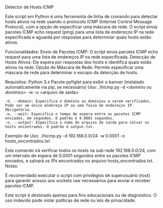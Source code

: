 Detector de Hosts ICMP

Este script em Python é uma ferramenta de linha de comando para detectar hosts ativos na rede usando o protocolo ICMP (Internet Control Message Protocol), com a opção de especificar uma máscara de rede. O script envia pacotes ICMP echo request (ping) para uma lista de endereços IP na rede especificada e aguarda por respostas para determinar quais hosts estão ativos.

Funcionalidades:
Envio de Pacotes ICMP: O script envia pacotes ICMP echo request para uma lista de endereços IP na rede especificada.
Detecção de Hosts Ativos: Ele espera por respostas dos hosts e identifica quais estão ativos na rede.
Opção de Máscara de Rede: Permite especificar uma máscara de rede para determinar o escopo da detecção de hosts.

Requisitos:
Python 3.x
Pacote pyfiglet para exibir o banner (instalado automaticamente via pip, se necessário)
Uso:
./hicmp.py -d <domínio ou domínios> -w <tempo de espera> -o <arquivo de saída>

	-d, --domain: Especifica o domínio ou domínios a serem verificados. Pode ser um único endereço IP ou uma faixa de endereços IP. Obrigatório.
	-w, --wait: Especifica o tempo de espera entre os pacotes ICMP enviados, em segundos. O padrão é 0.0001 segundos.
	-o, --output: Especifica o nome do arquivo de saída para salvar os hosts encontrados. O padrão é output.txt.

Exemplo de Uso:
./hicmp.py -d 192.168.0.0/24 -w 0.0001 -o hosts_encontrados.txt

Este comando irá verificar todos os hosts na sub-rede 192.168.0.0/24, com um intervalo de espera de 0.0001 segundos entre os pacotes ICMP enviados, e salvará os IPs encontrados no arquivo hosts_encontrados.txt.
Notas:

É recomendado executar o script com privilégios de superusuário (root) para garantir acesso aos sockets raw necessários para enviar e receber pacotes ICMP.

Este script é destinado apenas para fins educacionais ou de diagnóstico. O uso indevido pode violar políticas de rede ou leis de privacidade.
